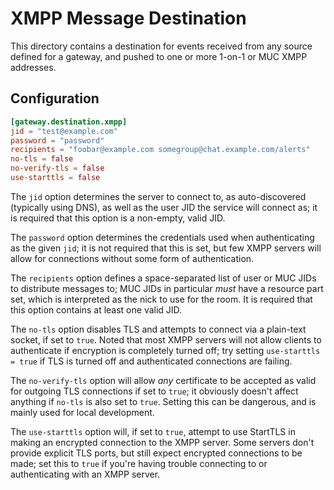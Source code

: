 # XMPP Message Destination

This directory contains a destination for events received from any source defined for a gateway, and
pushed to one or more 1-on-1 or MUC XMPP addresses.

## Configuration

```toml
[gateway.destination.xmpp]
jid = "test@example.com"
password = "password"
recipients = "foobar@example.com somegroup@chat.example.com/alerts"
no-tls = false
no-verify-tls = false
use-starttls = false
```

The `jid` option determines the server to connect to, as auto-discovered (typically using DNS), as
well as the user JID the service will connect as; it is required that this option is a non-empty, valid JID.

The `password` option determines the credentials used when authenticating as the given `jid`; it is
not required that this is set, but few XMPP servers will allow for connections without some form of
authentication.

The `recipients` option defines a space-separated list of user or MUC JIDs to distribute messages
to; MUC JIDs in particular *must* have a resource part set, which is interpreted as the nick to use
for the room. It is required that this option contains at least one valid JID.

The `no-tls` option disables TLS and attempts to connect via a plain-text socket, if set to `true`.
Noted that most XMPP servers will not allow clients to authenticate if encryption is completely
turned off; try setting `use-starttls = true` if TLS is turned off and authenticated connections are
failing.

The `no-verify-tls` option will allow *any* certificate to be accepted as valid for outgoing TLS
connections if set to `true`; it obviously doesn't affect anything if `no-tls` is also set to
`true`. Setting this can be dangerous, and is mainly used for local development.

The `use-starttls` option will, if set to `true`, attempt to use StartTLS in making an encrypted
connection to the XMPP server. Some servers don't provide explicit TLS ports, but still expect
encrypted connections to be made; set this to `true` if you're having trouble connecting to or
authenticating with an XMPP server.
